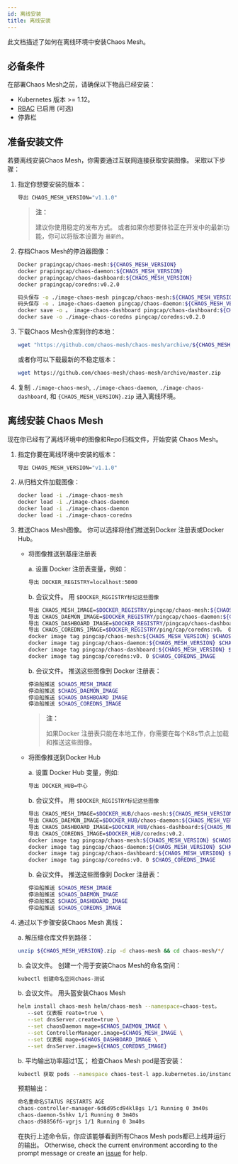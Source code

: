 ```yaml
---
id: 离线安装
title: 离线安装
---
```


此文档描述了如何在离线环境中安装Chaos Mesh。

## 必备条件

在部署Chaos Mesh之前，请确保以下物品已经安装：

- Kubernetes 版本 >= 1.12。
- [RBAC](https://kubernetes.io/docs/admin/authorization/rbac) 已启用 (可选)
- 停靠栏

## 准备安装文件

若要离线安装Chaos Mesh，你需要通过互联网连接获取安装图像。 采取以下步骤：

1. 指定你想要安装的版本：

   ```bash
   导出 CHAOS_MESH_VERSION="v1.1.0"
   ```

   > **注：**
   > 
   > 建议你使用稳定的发布方式。 或者如果你想要体验正在开发中的最新功能，你可以将版本设置为 `最新的`。

2. 存档Chaos Mesh的停泊器图像：

   ```bash #pull images of Chaos Mesh
   Docker prapingcap/chaos-mesh:${CHAOS_MESH_VERSION}
   docker prapingcap/chaos-daemon:${CHAOS_MESH_VERSION}
   docker prapingcap/chaos-dashboard:${CHAOS_MESH_VERSION}
   docker prapingcap/coredns:v0.2.0
   ```

   ```bash #save images of Chaos Mesh to files
   码头保存 -o ./image-chaos-mesh pingcap/chaos-mesh:${CHAOS_MESH_VERSION}
   码头保存 -o . image-chaos-daemon pingcap/chaos-daemon:${CHAOS_MESH_VERSION}
   docker save -o 。 image-chaos-dashboard pingcap/chaos-dashboard:${CHAOS_MESH_VERSION}
   docker save -o ./image-chaos-coredns pingcap/coredns:v0.2.0
   ```

3. 下载Chaos Mesh仓库到你的本地：

   ```bash
   wget "https://github.com/chaos-mesh/chaos-mesh/archive/${CHAOS_MESH_VERSION}.zip"
   ```

   或者你可以下载最新的不稳定版本：

   ```bash
   wget https://github.com/chaos-mesh/chaos-mesh/archive/master.zip
   ```

4. 复制 `./image-chaos-mesh`, `./image-chaos-daemon`, `./image-chaos-dashboard`, 和 `{CHAOS_MESH_VERSION}.zip` 进入离线环境。

## 离线安装 Chaos Mesh

现在你已经有了离线环境中的图像和Repo归档文件，开始安装 Chaos Mesh。

1. 指定你要在离线环境中安装的版本：

   ```bash
   导出 CHAOS_MESH_VERSION="v1.1.0"
   ```

2. 从归档文件加载图像：

   ```bash
   docker load -i ./image-chaos-mesh
   docker load -i ./image-chaos-daemon
   docker load -i ./image-chaos-daemon
   docker load -i ./image-chaos-coredns
   ```

3. 推送Chaos Mesh图像。 你可以选择将他们推送到Docker 注册表或Docker Hub。

   - 将图像推送到基座注册表

     a. 设置 Docker 注册表变量，例如：

     ```bash
     导出 DOCKER_REGISTRY=localhost:5000
     ```

     b. 会议文件。 用 `$DOCKER_REGISTRY标记这些图像`

     ```bash
     导出 CHAOS_MESH_IMAGE=$DOCKER_REGISTRY/pingcap/chaos-mesh:${CHAOS_MESH_VERSION}
     导出 CHAOS_DAEMON_IMAGE=$DOCKER_REGISTRY/pingcap/chaos-daemon:${CHAOS_MESH_VERSION}
     导出 CHAOS_DASHBOARD_IMAGE=$DOCKER_REGISTRY/pingcap/chaos-dashboard:${CHAOS_MESH_VERSION}
     导出 CHAOS_COREDNS_IMAGE=$DOCKER_REGISTRY/ping/cap/coredns:v0。 0
     docker image tag pingcap/chaos-mesh:${CHAOS_MESH_VERSION} $CHAOS_MESH_IMAGE
     docker image tag pingcap/chaos-daemon:${CHAOS_MESH_VERSION} $CHAOS_DAEMON_IMAGE
     docker image tag pingcap/chaos-dashboard:${CHAOS_MESH_VERSION} $CHAOS_DASHBOARD_IMAGE
     docker image tag pingcap/coredns:v0. 0 $CHAOS_COREDNS_IMAGE
     ```

     b. 会议文件。 推送这些图像到 Docker 注册表：

     ```bash
     停泊船推送 $CHAOS_MESH_IMAGE
     停泊船推送 $CHAOS_DAEMON_IMAGE
     停泊船推送 $CHAOS_DASHBOARD_IMAGE
     停泊船推送 $CHAOS_COREDNS_IMAGE
     ```

     > **注：**
     > 
     > 如果Docker 注册表只能在本地工作，你需要在每个K8s节点上加载和推送这些图像。

   - 将图像推送到Docker Hub

     a. 设置 Docker Hub 变量，例如:

     ```bash
     导出 DOCKER_HUB=中心
     ```

     b. 会议文件。 用 `$DOCKER_REGISTRY标记这些图像`

     ```bash
     导出 CHAOS_MESH_IMAGE=$DOCKER_HUB/chaos-mesh:${CHAOS_MESH_VERSION}
     导出 CHAOS_DAEMON_IMAGE=$DOCKER_HUB/chaos-daemon:${CHAOS_MESH_VERSION}
     导出 CHAOS_DASHBOARD_IMAGE=$DOCKER_HUB/chaos-dashboard:${CHAOS_MESH_VERSION}
     导出 CHAOS_COREDNS_IMAGE=$DOCKER_HUB/coredns:v0.2.
     docker image tag pingcap/chaos-mesh:${CHAOS_MESH_VERSION} $CHAOS_MESH_IMAGE
     docker image tag pingcap/chaos-daemon:${CHAOS_MESH_VERSION} $CHAOS_DAEMON_IMAGE
     docker image tag pingcap/chaos-dashboard:${CHAOS_MESH_VERSION} $CHAOS_DASHBOARD_IMAGE
     docker image tag pingcap/coredns:v0. 0 $CHAOS_COREDNS_IMAGE
     ```

     b. 会议文件。 推送这些图像到 Docker 注册表：

     ```bash
     停泊船推送 $CHAOS_MESH_IMAGE
     停泊船推送 $CHAOS_DAEMON_IMAGE
     停泊船推送 $CHAOS_DASHBOARD_IMAGE
     停泊船推送 $CHAOS_COREDNS_IMAGE
     ```

4. 通过以下步骤安装Chaos Mesh 离线：

   a. 解压缩仓库文件到路径：

   ```bash
   unzip ${CHAOS_MESH_VERSION}.zip -d chaos-mesh && cd chaos-mesh/*/
   ```

   b. 会议文件。 创建一个用于安装Chaos Mesh的命名空间：

   ```bash
   kubectl 创建命名空间chaos-测试
   ```

   b. 会议文件。 用头盔安装Chaos Mesh

   ```bash
   helm install chaos-mesh helm/chaos-mesh --namespace=chaos-test。
      --set 仪表板 reate=true \
      --set dnsServer.create=true \
      --set chaosDaemon mage=$CHAOS_DAEMON_IMAGE \
      --set ControllerManager.image=$CHAOS_MESH_IMAGE \
      --set 仪表板 mage=$CHAOS_DASHBOARD_IMAGE \
      --set dnsServer.image=${CHAOS_COREDNS_IMAGE}
   ```

   b. 平均输出功率超过1瓦； 检查Chaos Mesh pod是否安装：

   ```bash #get pods of Chaos Mesh
   kubectl 获取 pods --namespace chaos-test-l app.kubernetes.io/instance=chaos-mesh
   ```

   预期输出：

   ```bash
   命名重命名STATUS RESTARTS AGE
   chaos-controller-manager-6d6d95cd94kl8gs 1/1 Running 0 3m40s
   chaos-daemon-5shkv 1/1 Running 0 3m40s
   chaos-d98856f6-vgrjs 1/1 Running 0 3m40s
   ```

   在执行上述命令后，你应该能够看到所有Chaos Mesh pods都已上线并运行的输出。 Otherwise, check the current environment according to the prompt message or create an [issue](https://github.com/chaos-mesh/chaos-mesh/issues) for help.

